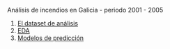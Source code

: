 

Análisis de incendios en Galicia - periodo 2001 - 2005

1. [El dataset de análisis](#https://lenamorianu.github.io/TFM/overview.html)
2. [EDA](#https://lenamorianu.github.io/TFM/features.html)
3. [Modelos de predicción](#https://lenamorianu.github.io/TFM/models.html)

